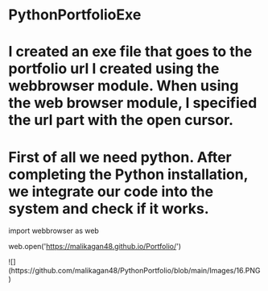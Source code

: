 # PythonPortfolioExe
<p>

# I created an exe file that goes to the portfolio url I created using the webbrowser module. When using the web browser module, I specified the url part with the open cursor.
  
</p>
<p>
  
# First of all we need python.  After completing the Python installation, we integrate our code into the system and check if it works.

</p>
<p>
import webbrowser as web

web.open('https://malikagan48.github.io/Portfolio/')



</p>
![](https://github.com/malikagan48/PythonPortfolio/blob/main/Images/16.PNG)  


